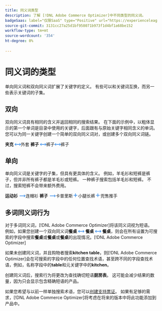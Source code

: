 ```yaml
---
title: 同义词类型
description: 了解 [!DNL Adobe Commerce Optimizer]中不同类型的同义词。
badgeSaas: label="仅限SaaS" type="Positive" url="https://experienceleague.adobe.com/zh-hans/docs/commerce/user-guides/product-solutions" tooltip="仅适用于Adobe Commerce as a Cloud Service和Adobe Commerce Optimizer项目(Adobe管理的SaaS基础架构)。"
source-git-commit: 3131cc27a25d1bf958071b973f1d4bf1a68be152
workflow-type: tm+mt
source-wordcount: '354'
ht-degree: 0%

---
```


# 同义词的类型

单向同义词和双向同义词扩展了关键字的定义。 有些可以和关键词互换，而另一些表示关键词的子集。

## 双向

双向同义词具有相同的含义并返回相同的搜索结果。 在下面的示例中，以粗体显示的第一个单词是目录中使用的关键字，后面跟有与原始关键字相同含义的单词。 您可以为同一关键字创建一个简单的双向同义词对，或创建多个双向同义词链。

**夹克** ![双向选择器](../../assets/btn-two-way.png)外套
**裤子** ![双向选择器](../../assets/btn-two-way.png)裤子![双向选择器](../../assets/btn-two-way.png)裤子

## 单向

单向同义词是关键字的子集，但具有更具体的含义。 例如，羊毛衫和短裤是裤子，但并非所有裤子都是羊毛衫或短裤。 一种裤子搜索包括羊毛衫和短裤。 不过，搜索短裤不会带来额外费用。

**运动衫** ![单向选择器](../../assets/btn-one-way.png)连帽衫
**裤子** ![单向选择器](../../assets/btn-one-way.png)卡普里斯![多个单向选择器](../../assets/btn-multiple-one-way.png)小腿长裤![多个单向选择器](../../assets/btn-multiple-one-way.png)兜售推手

## 多词同义词行为

对于多词同义词，[!DNL Adobe Commerce Optimizer]将该同义词视为短语。 例如，如果您创建一个双向同义词&#x200B;**餐桌** ![双向选择器](../../assets/btn-two-way.png) **餐桌** ![双向选择器](../../assets/btn-two-way.png) **餐桌**，则会在所有设置为可搜索的字段中搜索&#x200B;**餐桌**&#x200B;或&#x200B;**餐桌**&#x200B;或&#x200B;**餐桌**&#x200B;的出现情况。[!DNL Adobe Commerce Optimizer]

如果未创建同义词，并且购物者搜索&#x200B;**kitchen table**，则[!DNL Adobe Commerce Optimizer]会在可搜索的字段中的任何位置查找术语，甚至跨不同的字段查找术语，例如，名称字段中的&#x200B;**table**&#x200B;和元关键字中的&#x200B;**kitchen**。

创建同义词后，搜索行为将更改为查找确切短语&#x200B;**厨房表**。 这可能会减少结果的数量，因为只会显示包含精确短语的产品。

如果您希望与以前一样单独搜索术语，您可以[创建支持票证](https://experienceleague.adobe.com/zh-hans/docs/commerce-knowledge-base/kb/help-center-guide/magento-help-center-user-guide)。 如果有足够的需求，[!DNL Adobe Commerce Optimizer]将考虑在将来的版本中将此功能添加到产品中。

